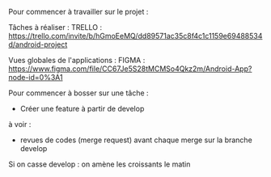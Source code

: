 Pour commencer à travailler sur le projet : 

Tâches à réaliser :
TRELLO : https://trello.com/invite/b/hGmoEeMQ/dd89571ac35c8f4c1c1159e69488534d/android-project

Vues globales de l'applications :
FIGMA : https://www.figma.com/file/CC67Je5S28tMCMSo4Qkz2m/Android-App?node-id=0%3A1

Pour commencer à bosser sur une tâche : 
- Créer une feature à partir de develop

à voir :
- revues de codes (merge request) avant chaque merge sur la branche develop

Si on casse develop : on amène les croissants le matin
